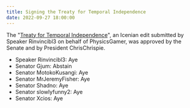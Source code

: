 ```yaml
---
title: Signing the Treaty for Temporal Independence
date: 2022-09-27 18:00:00
---
```


The "[Treaty for Temporal Independence](https://docs.google.com/document/d/1-a-mEAlyyy1G_E7FT2oawXWl2vC4kXmm/mobilebasic)", an Icenian edit submitted by Speaker Rinvincibl3 on behalf of PhysicsGamer, was approved by the Senate and by President ChrisChrispie.
<!--more-->

- Speaker Rinvincibl3: Aye
- Senator Gjum: Abstain
- Senator MotokoKusangi: Aye
- Senator MrJeremyFisher: Aye
- Senator Shadno: Aye
- Senator slowlyfunny2: Aye
- Senator Xcios: Aye
